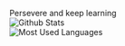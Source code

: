 Persevere and keep learning  
![Github Stats](https://github-readme-stats.vercel.app/api?username=hachi-leaf&show_icons=true&theme=dark&count_private=true#pic_center)  
![Most Used Languages](https://github-readme-stats.vercel.app/api/top-langs/?username=hachi-leaf&theme=dark&layout=compact#pic_center)
